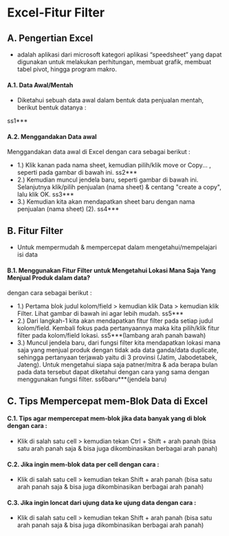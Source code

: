 
# Excel-Fitur Filter

## A. Pengertian Excel
 - adalah aplikasi dari microsoft kategori aplikasi “speedsheet” yang dapat digunakan untuk melakukan perhitungan, membuat grafik, membuat tabel pivot, hingga program makro.

#### A.1. Data Awal/Mentah 
- Diketahui sebuah data awal dalam bentuk data penjualan mentah, berikut bentuk datanya :

ss1***

#### A.2. Menggandakan Data awal 
Menggandakan data awal di Excel dengan cara sebagai berikut :
- 1.) Klik kanan pada nama sheet, kemudian pilih/klik move or Copy... , seperti pada gambar di bawah ini.
ss2***
- 2.) Kemudian muncul jendela baru, seperti gambar di bawah ini. Selanjutnya klik/pilih penjualan (nama sheet) & centang "create a copy", lalu klik OK.
ss3***
- 3.) Kemudian kita akan mendapatkan sheet baru dengan nama penjualan (nama sheet) (2).
ss4***

## B. Fitur Filter
 - Untuk mempermudah & mempercepat dalam mengetahui/mempelajari isi data

#### B.1. Menggunakan Fitur Filter untuk Mengetahui Lokasi Mana Saja Yang Menjual Produk dalam data?
dengan cara sebagai berikut :
- 1.) Pertama blok judul kolom/field > kemudian klik Data > kemudian klik Filter. Lihat gambar di bawah ini agar lebih mudah.
ss5***
- 2.) Dari langkah-1 kita akan mendapatkan fitur filter pada setiap judul kolom/field. Kembali fokus pada pertanyaannya maka kita pilih/klik fitur filter pada kolom/field lokasi.
ss5***(lambang arah panah bawah)
- 3.) Muncul jendela baru, dari fungsi filter kita mendapatkan lokasi mana saja yang menjual produk dengan tidak ada data ganda/data duplicate, sehingga pertanyaan terjawab yaitu di 3 provinsi (Jatim, Jabodetabek, Jateng). Untuk mengetahui siapa saja patner/mitra & ada berapa bulan pada data tersebut dapat diketahui dengan cara yang sama dengan menggunakan fungsi filter.
ss6baru***(jendela baru)

## C. Tips Mempercepat mem-Blok Data di Excel
#### C.1. Tips agar mempercepat mem-blok jika data banyak yang di blok dengan cara : 
- Klik di salah satu cell > kemudian tekan Ctrl + Shift + arah panah (bisa satu arah panah saja & bisa juga dikombinasikan berbagai arah panah)
#### C.2. Jika ingin mem-blok data per cell  dengan cara : 
- Klik di salah satu cell > kemudian tekan Shift + arah panah (bisa satu arah panah saja & bisa juga dikombinasikan berbagai arah panah)
#### C.3. Jika ingin loncat dari ujung data ke ujung data dengan cara : 
- Klik di salah satu cell > kemudian tekan Shift + arah panah (bisa satu arah panah saja & bisa juga dikombinasikan berbagai arah panah)

